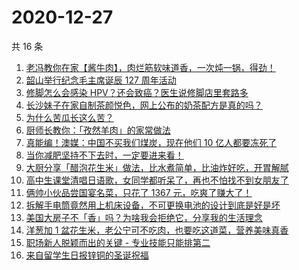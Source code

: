 # 2020-12-27

共 16 条

<!-- BEGIN ZHIHUVIDEO -->
<!-- 最后更新时间 Sun Dec 27 2020 01:36:44 GMT+0800 (CST) -->
1. [老冯教你在家【酱牛肉】，肉烂筋软味道香，一次炖一锅，得劲！](https://www.zhihu.com/zvideo/1326273662404743168)
1. [韶山举行纪念毛主席诞辰 127 周年活动](https://www.zhihu.com/zvideo/1326162266547621888)
1. [修脚怎么会感染 HPV？还会致癌？医生说修脚店里套路多](https://www.zhihu.com/zvideo/1326188627605585920)
1. [长沙妹子在家自制茶颜悦色，网上公布的奶茶配方是真的吗？](https://www.zhihu.com/zvideo/1326117393648242688)
1. [为什么苦瓜长这么苦？](https://www.zhihu.com/zvideo/1326107126709145600)
1. [厨师长教你：「孜然羊肉」的家常做法](https://www.zhihu.com/zvideo/1326227352116752384)
1. [真能编！澳媒：中国不买我们煤炭，现在他们 10 亿人都要冻死了](https://www.zhihu.com/zvideo/1326129071085137920)
1. [当你减肥坚持不下去时，一定要进来看！](https://www.zhihu.com/zvideo/1326137739394420736)
1. [大厨分享「醋泡花生米」做法，比水煮简单，比油炸好吃，开胃解腻](https://www.zhihu.com/zvideo/1326178184996913152)
1. [高中生课堂清唱日语歌，女同学都听呆了，再也不怕找不到女朋友了](https://www.zhihu.com/zvideo/1325085187026747392)
1. [俩帅小伙品尝国宴名菜，只花了 1367 元，吃爽了赚大了！](https://www.zhihu.com/zvideo/1325904716648673280)
1. [拆解手电筒竟然用上机床设备，不可更换电池的设计到底是好是坏](https://www.zhihu.com/zvideo/1326220406077095936)
1. [美国大房子不「香」吗？为啥我会拒绝它，分享我的生活理念](https://www.zhihu.com/zvideo/1326265676756135936)
1. [洋葱加 1 盆花生米，老公宁可不吃肉，也要吃这道菜，营养美味真香](https://www.zhihu.com/zvideo/1325490492634226688)
1. [职场新人脱颖而出的关键 - 专业技能只能排第二](https://www.zhihu.com/zvideo/1325771839411712000)
1. [来自留学生日报锌铜的圣诞祝福](https://www.zhihu.com/zvideo/1325935031085219840)
<!-- END ZHIHUVIDEO -->
